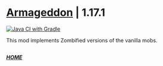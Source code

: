 # [Armageddon](https://www.curseforge.com/minecraft/mc-mods/armageddon) | 1.17.1
[![Java CI with Gradle](https://github.com/SeriousandProGamers/armageddon/actions/workflows/gradle.yml/badge.svg?branch=1.17.1&event=push)](https://github.com/SeriousandProGamers/armageddon/actions/workflows/gradle.yml)


This mod implements Zombified versions of the vanilla mobs.

##
**_[HOME](https://github.com/SeriousandProGamers/armageddon)_**